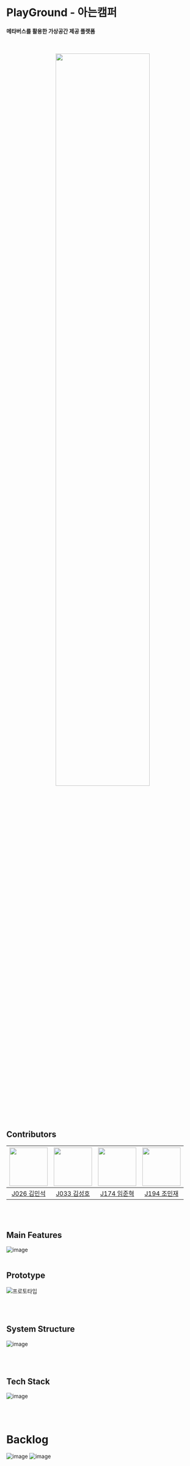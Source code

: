 # PlayGround - 아는캠퍼
#### 메타버스를 활용한 가상공간 제공 플랫폼
</br>

<p align="center"><img src="https://user-images.githubusercontent.com/52440150/139370020-8a38269e-423a-4245-95ca-dd1a44b6aa0e.png" width="70%" height="70%"></p>

</br></br>

## Contributors

|[<img src="https://github.com/0505eok.png" width="100px">](https://github.com/0505eok)|[<img src="https://github.com/jhLim97.png" width="100px">](https://github.com/kimsungho97)|[<img src="https://github.com/jhLim97.png" width="100px">](https://github.com/jhLim97)|[<img src="https://github.com/minjaec023.png" width="100px">](https://github.com/minjaec023)|
|:---:|:---:|:---:|:---:|
|[J026 김민석](https://github.com/0505eok) | [J033 김성호](https://github.com/kimsungho97) | [J174 임준혁](https://github.com/jhLim97) | [J194 조민재](https://github.com/minjaec023)|

</br></br>


## Main Features
![image](https://user-images.githubusercontent.com/52440150/139370612-dcf51ec1-c3bc-4f69-83b1-f04d6a82bd0e.png)
</br></br>


## Prototype
![프로토타입](https://user-images.githubusercontent.com/52440150/139372874-ebeec20e-a444-461d-9607-e17e67f99929.png)


</br></br>

## System Structure
![image](https://user-images.githubusercontent.com/52440150/139372294-2e67fd9a-bba6-4462-82a6-cb5a04d8dec2.png)

</br></br>

## Tech Stack
![image](https://user-images.githubusercontent.com/52440150/139372318-bbfb73a9-062a-42cb-befd-8018ab0cad5a.png)

</br></br>

# Backlog
![image](https://user-images.githubusercontent.com/52440150/139372382-ccb5b176-69d4-40da-a93d-4633bea40245.png)
![image](https://user-images.githubusercontent.com/52440150/139372389-096a2661-9986-4bfa-bb7d-c01bafdfdce3.png)

</br></br>
